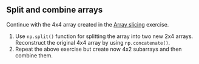 ## Split and combine arrays

Continue with the 4x4 array created in the [Array slicing](../array-slicing)
exercise.

1. Use `np.split()` function for splitting the array into two new 2x4 arrays.
   Reconstruct the original 4x4 array by using `np.concatenate()`.
2. Repeat the above exercise but create now 4x2 subarrays and then combine
   them.
